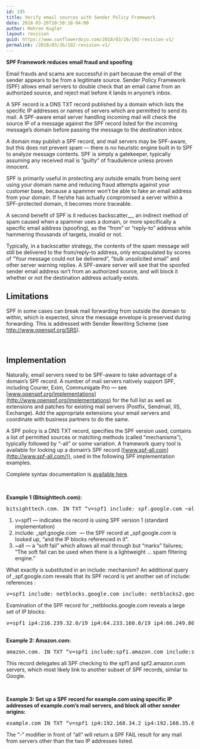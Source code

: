 ```yaml
---
id: 195
title: Verify email sources with Sender Policy Framework
date: 2018-03-26T10:50:18-04:00
author: Mehron Kugler
layout: revision
guid: https://www.sunflowerdojo.com/2018/03/26/192-revision-v1/
permalink: /2018/03/26/192-revision-v1/
---
```

**SPF Framework reduces email fraud and spoofing**

Email frauds and scams are successful in part because the email of the sender appears to be from a legitimate source. Sender Policy Framework (SPF) allows email servers to double check that an email came from an authorized source, and reject mail before it lands in anyone&#8217;s inbox.

A SPF record is a DNS TXT record published by a domain which lists the specific IP addresses or names of servers which are permitted to send its mail. A SPF-aware email server handling incoming mail will check the source IP of a message against the SPF record listed for the incoming message&#8217;s domain before passing the message to the destination inbox.

A domain may publish a SPF record, and mail servers may be SPF-aware, but this does not prevent spam — there is no heuristic engine built in to SPF to analyze message contents. SPF is simply a gatekeeper, typically assuming any received mail is “guilty” of fraudulence unless proven innocent.

SPF is primarily useful in protecting any outside emails from being sent using your domain name and reducing fraud attempts against your customer base, because a spammer won&#8217;t be able to fake an email address from your domain. If he/she has actually compromised a server within a SPF-protected domain, it becomes more traceable.

A second benefit of SPF is it reduces backscatter_,_ an indirect method of spam caused when a spammer uses a domain, or more specifically a specific email address (spoofing), as the “from” or “reply-to” address while hammering thousands of targets, invalid or not.

Typically, in a backscatter strategy, the contents of the spam message will still be delivered to the from/reply-to address, only encapsulated by scores of “Your message could not be delivered”, “bulk unsolicited email” and other server warning replies. A SPF-aware server will see that the spoofed sender email address isn&#8217;t from an authorized source, and will block it whether or not the destination address actually exists.

## **Limitations**

SPF in some cases can break mail forwarding from outside the domain to within, which is expected, since the message envelope is preserved during forwarding. This is addressed with Sender Rewriting Scheme (see <http://www.openspf.org/SRS>).

&nbsp;

## **Implementation**

Naturally, email servers need to be SPF-aware to take advantage of a domain&#8217;s SPF record. A number of mail servers natively support SPF, including Courier, Exim, Communigate Pro — see [www.openspf.org/implementations](http://www.openspf.org/implementations) for the full list as well as extensions and patches for existing mail servers (Postfix, Sendmail, IIS, Exchange). Add the appropriate extensions your email servers and coordinate with business partners to do the same.

A SPF policy is a DNS TXT record, specifies the SPF version used, contains a list of permitted sources or matching methods (called “mechanisms”), typically followed by “-all” or some variation. A framework query tool is available for looking up a domain&#8217;s SPF record ([www.spf-all.com](http://www.spf-all.com/)), used in the following SPF implementation examples.

Complete syntax documentation is [available here](about:blank).

&nbsp;

**Example 1 (Bitsighttech.com):**

<pre>bitsighttech.com. IN TXT “v=spf1 include:_spf.google.com ~all”</pre>

  1. v=spf1 — indicates the record is using SPF version 1 (standard implementation)
  2. include: \_spf.google.com  — the SPF record at \_spf.google.com is looked up, “and the IP blocks referenced in it”.
  3. ~all — a “soft fail” which allows all mail through but “marks” failures; “The soft fail can be used when there is a lightweight &#8230; spam filtering engine.”

What exactly is substituted in an include: mechanism? An additional query of _spf.google.com reveals that its SPF record is yet another set of include: references :

<pre>v=spf1 include:_netblocks.google.com include:_netblocks2.google.com include:_netblocks3.google.com ~all</pre>

Examination of the SPF record for _netblocks.google.com reveals a large set of IP blocks:

<pre>v=spf1 ip4:216.239.32.0/19 ip4:64.233.160.0/19 ip4:66.249.80.0/20 ip4:72.14.192.0/18 ip4:209.85.128.0/17 ip4:66.102.0.0/20 ip4:74.125.0.0/16 ip4:64.18.0.0/20 ip4:207.126.144.0/20 ip4:173.194.0.0/16 ?all

</pre>

**Example 2: Amazon.com:**

<pre>amazon.com. IN TXT “v=spf1 include:spf1.amazon.com include:spf2.amazon.com include:amazonses.com -all”</pre>

This record delegates all SPF checking to the spf1 and spf2.amazon.com servers, which most likely link to another subset of SPF records, similar to Google.

&nbsp;

**Example 3: Set up a SPF record for example.com using specific IP addresses of example.com&#8217;s mail servers, and block all other sender origins:**

<pre>example.com IN TXT “v=spf1 ip4:192.168.34.2 ip4:192.168.35.6 -all”</pre>

The “-” modifier in front of “all” will return a SPF FAIL result for any mail from servers other than the two IP addresses listed.